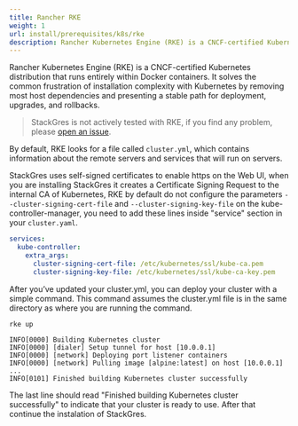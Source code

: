 ```yaml
---
title: Rancher RKE
weight: 1
url: install/prerequisites/k8s/rke
description: Rancher Kubernetes Engine (RKE) is a CNCF-certified Kubernetes distribution that runs entirely within Docker containers.
---
```


Rancher Kubernetes Engine (RKE) is a CNCF-certified Kubernetes distribution that runs entirely within Docker containers. It solves the common frustration of installation complexity with Kubernetes by removing most host dependencies and presenting a stable path for deployment, upgrades, and rollbacks.

> StackGres is not actively tested with RKE, if you find any problem, please [open an issue](https://gitlab.com/ongresinc/stackgres/-/issues/new).

By default, RKE looks for a file called `cluster.yml`, which contains information about the remote servers and services that will run on servers.

StackGres uses self-signed certificates to enable https on the Web UI, when you are installing StackGres it creates a Certificate Signing Request to the internal CA of Kubernetes, RKE by default do not configure the parameters `--cluster-signing-cert-file` and `--cluster-signing-key-file` on the kube-controller-manager, you need to add these lines inside "service" section in your `cluster.yaml`.

```yaml
services:
  kube-controller:
    extra_args:
      cluster-signing-cert-file: /etc/kubernetes/ssl/kube-ca.pem
      cluster-signing-key-file: /etc/kubernetes/ssl/kube-ca-key.pem
```

After you’ve updated your cluster.yml, you can deploy your cluster with a simple command. This command assumes the cluster.yml file is in the same directory as where you are running the command.

```
rke up

INFO[0000] Building Kubernetes cluster
INFO[0000] [dialer] Setup tunnel for host [10.0.0.1]
INFO[0000] [network] Deploying port listener containers
INFO[0000] [network] Pulling image [alpine:latest] on host [10.0.0.1]
...
INFO[0101] Finished building Kubernetes cluster successfully
```

The last line should read "Finished building Kubernetes cluster successfully" to indicate that your cluster is ready to use. After that continue the instalation of StackGres.
